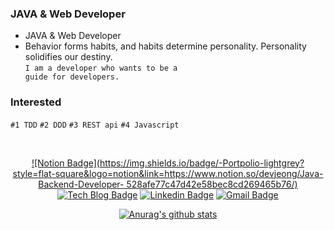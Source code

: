 ### JAVA & Web Developer

- JAVA & Web Developer
- Behavior forms habits, and habits determine personality. Personality solidifies our destiny.<br>
  <code>I am a developer who wants to be a guide for developers.</code>

### Interested

<code>#1 TDD</code>
<code>#2 DDD</code> 
<code>#3 REST api</code>
<code>#4 Javascript</code>

<br>

<div align=center>
  
  [![Notion Badge](https://img.shields.io/badge/-Portpolio-lightgrey?style=flat-square&logo=notion&link=https://www.notion.so/devjeong/Java-Backend-Developer-  528afe77c47d42e58bec8cd269465b76/)](https://www.notion.so/devjeong/Java-Backend-Developer-528afe77c47d42e58bec8cd269465b76/)
  [![Tech Blog Badge](http://img.shields.io/badge/-Tech%20blog-black?style=flat-square&logo=blogger&link=https://polarisdev.tistory.com/)](https://polarisdev.tistory.com/)
  [![Linkedin Badge](https://img.shields.io/badge/-LinkedIn-blue?style=flat-square&logo=Linkedin&logoColor=white&link=https://www.linkedin.com/in/jinung-jeong-9580821b1/)](https://www.linkedin.com/in/jinung-jeong-9580821b1/)
  [![Gmail Badge](https://img.shields.io/badge/Gmail-d14836?style=flat-square&logo=Gmail&logoColor=white&link=mailto:jinung.dev@gmail.com)](mailto:jinung.dev@gmail.com)

</div>

<div align=center>
  
   [![Anurag's github stats](https://github-readme-stats.vercel.app/api?username=Jeong-Jinung)](https://github.com/anuraghazra/github-readme-stats)
   
<div>
<!--
**Jeong-Jinung/Jeong-Jinung** is a ✨ _special_ ✨ repository because its `README.md` (this file) appears on your GitHub profile.

Here are some ideas to get you started:

- 🔭 I’m currently working on ...
- 🌱 I’m currently learning ...
- 👯 I’m looking to collaborate on ...
- 🤔 I’m looking for help with ...
- 💬 Ask me about ...
- 📫 How to reach me: ...
- 😄 Pronouns: ...
- ⚡ Fun fact: ...
-->
